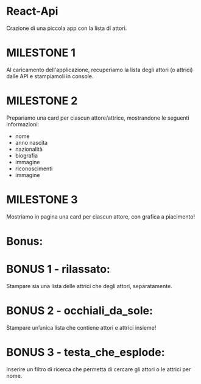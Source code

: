 # React-Api

Crazione di una piccola app con la lista di attori.

# MILESTONE 1
Al caricamento dell'applicazione, recuperiamo la lista degli attori (o attrici) dalle API e stampiamoli in console.

# MILESTONE 2
Prepariamo una card per ciascun attore/attrice, mostrandone le seguenti informazioni:
- nome
- anno nascita
- nazionalità
- biografia
- immagine
- riconoscimenti
- immagine

# MILESTONE 3
Mostriamo in pagina una card per ciascun attore, con grafica a piacimento!

# Bonus:

# BONUS 1 - rilassato:
Stampare sia una lista delle attrici che degli attori, separatamente.
# BONUS 2 - occhiali_da_sole:
Stampare un’unica lista che contiene attori e attrici insieme!
# BONUS 3 - testa_che_esplode:
Inserire un filtro di ricerca che permetta di cercare gli attori o le attrici per nome.